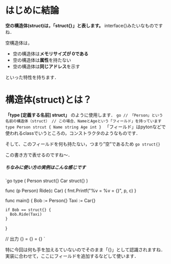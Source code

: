 <!--
title:   "空構造体"の表し方
tags:    Go
id:      f84c340a6571e4229073
private: false
-->
# はじめに結論
**空の構造体(struct)は，「struct{}」と表します。**
interface{}みたいなものですね．

空構造体は，
 - 空の構造体は**メモリサイズが 0である**
 - 空の構造体は**属性**を持たない
 - 空の構造体は**同じアドレス**を示す

といった特性を持ちます．


# 構造体(struct)とは？
**「type [定義する名前] struct」** のように使用します．
`go
// 「Person」という名前の構造体（struct）
// この場合、NameとAgeという「フィールド」を持っています
type Person strcut {
  Name string
  Age int
}
`
「フィールド」はpytonなどで使われるclassでいうところの，コンストラクタのようなものです．

そして、このフィールドを何も持たない，つまり”空”であるため
`go
struct{}
`

この書き方で表せるのですね〜．


##### ちなみに使い方の実例はこんな感じです
`go
type (
	Person struct{}
	Car    struct{}
)

func (p Person) Ride(c Car) {
	fmt.Printf("%v = %v = {}", p, c)
}

func main() {
	Bob  := Person{}
	Taxi := Car{}

    if Bob == struct{} {
      Bob.Ride(Taxi)
    }
}

// 出力
{} = {} = {}
`

特に今回は何も手を加えるていないのでそのまま「{}」として認識されますね．
実装に合わせて，ここにフィールドを追加するなどして使います．